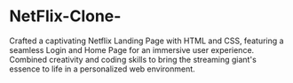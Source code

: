 # NetFlix-Clone-
Crafted a captivating Netflix Landing Page with HTML and CSS, featuring a seamless Login and Home Page for an immersive user experience. Combined creativity and coding skills to bring the streaming giant's essence to life in a personalized web environment.
